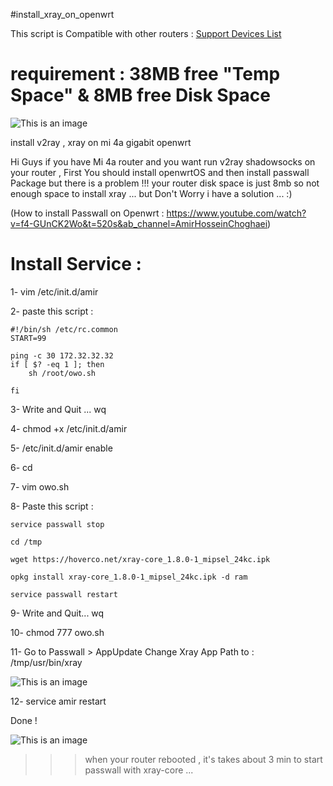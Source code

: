 #install_xray_on_openwrt

This script is Compatible with other routers : [Support Devices List](https://downloads.openwrt.org/releases/22.03.3/targets/ramips/mt7621/)


# requirement : 38MB free "Temp Space" & 8MB free Disk Space

![This is an image](https://pars-space.ir/wp-content/uploads/2023/03/mi4.png)


install v2ray , xray on mi 4a gigabit openwrt

Hi Guys if you have Mi 4a router and you want run v2ray shadowsocks on your router , First You should install openwrtOS and then install passwall Package 
but there is a problem !!! your router disk space is just 8mb so not enough space to install xray ...
but Don't Worry i have a solution ... :)

(How to install Passwall on Openwrt : https://www.youtube.com/watch?v=f4-GUnCK2Wo&t=520s&ab_channel=AmirHosseinChoghaei)

# Install Service :

1- vim /etc/init.d/amir

2- paste this script :
```
#!/bin/sh /etc/rc.common
START=99

ping -c 30 172.32.32.32
if [ $? -eq 1 ]; then
    sh /root/owo.sh

fi

```

3- Write and Quit ... wq

4- chmod +x /etc/init.d/amir

5- /etc/init.d/amir enable

6- cd

7- vim owo.sh

8- Paste this script :
```
service passwall stop

cd /tmp

wget https://hoverco.net/xray-core_1.8.0-1_mipsel_24kc.ipk

opkg install xray-core_1.8.0-1_mipsel_24kc.ipk -d ram

service passwall restart

   ```


9- Write and Quit... wq


10- chmod 777 owo.sh


11- Go to Passwall > AppUpdate Change Xray App Path to : /tmp/usr/bin/xray 

![This is an image](https://pars-space.ir/wp-content/uploads/2023/03/Sp.jpg)

12- service amir restart

Done !

![This is an image](https://pars-space.ir/wp-content/uploads/2023/03/Passwall.jpg)

>>> when your router rebooted , it's takes about 3 min to start passwall with xray-core ...





